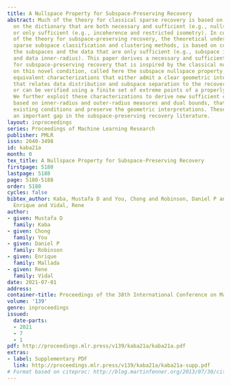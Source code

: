 ```yaml
---
title: A Nullspace Property for Subspace-Preserving Recovery
abstract: Much of the theory for classical sparse recovery is based on conditions
  on the dictionary that are both necessary and sufficient (e.g., nullspace property)
  or only sufficient (e.g., incoherence and restricted isometry). In contrast, much
  of the theory for subspace-preserving recovery, the theoretical underpinnings for
  sparse subspace classification and clustering methods, is based on conditions on
  the subspaces and the data that are only sufficient (e.g., subspace incoherence
  and data inner-radius). This paper derives a necessary and sufficient condition
  for subspace-preserving recovery that is inspired by the classical nullspace property.Based
  on this novel condition, called here the subspace nullspace property, we derive
  equivalent characterizations that either admit a clear geometric interpretation
  that relates data distribution and subspace separation to the recovery success,
  or can be verified using a finite set of extreme points of a properly defined set.
  We further exploit these characterizations to derive new sufficient conditions,
  based on inner-radius and outer-radius measures and dual bounds, that generalize
  existing conditions and preserve the geometric interpretations. These results fill
  an important gap in the subspace-preserving recovery literature.
layout: inproceedings
series: Proceedings of Machine Learning Research
publisher: PMLR
issn: 2640-3498
id: kaba21a
month: 0
tex_title: A Nullspace Property for Subspace-Preserving Recovery
firstpage: 5180
lastpage: 5188
page: 5180-5188
order: 5180
cycles: false
bibtex_author: Kaba, Mustafa D and You, Chong and Robinson, Daniel P and Mallada,
  Enrique and Vidal, Rene
author:
- given: Mustafa D
  family: Kaba
- given: Chong
  family: You
- given: Daniel P
  family: Robinson
- given: Enrique
  family: Mallada
- given: Rene
  family: Vidal
date: 2021-07-01
address:
container-title: Proceedings of the 38th International Conference on Machine Learning
volume: '139'
genre: inproceedings
issued:
  date-parts:
  - 2021
  - 7
  - 1
pdf: http://proceedings.mlr.press/v139/kaba21a/kaba21a.pdf
extras:
- label: Supplementary PDF
  link: http://proceedings.mlr.press/v139/kaba21a/kaba21a-supp.pdf
# Format based on citeproc: http://blog.martinfenner.org/2013/07/30/citeproc-yaml-for-bibliographies/
---
```


